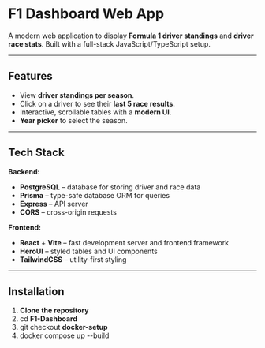 # F1 Dashboard Web App

A modern web application to display **Formula 1 driver standings** and **driver race stats**. Built with a full-stack JavaScript/TypeScript setup.

---

## Features

- View **driver standings per season**.  
- Click on a driver to see their **last 5 race results**.  
- Interactive, scrollable tables with a **modern UI**.  
- **Year picker** to select the season.  

---

## Tech Stack

**Backend:**  

- **PostgreSQL** – database for storing driver and race data  
- **Prisma** – type-safe database ORM for queries  
- **Express** – API server  
- **CORS** – cross-origin requests  

**Frontend:**  

- **React** + **Vite** – fast development server and frontend framework  
- **HeroUI** – styled tables and UI components  
- **TailwindCSS** – utility-first styling  

---

## Installation

1. **Clone the repository**<br>
2. cd **F1-Dashboard**<br>
3. git checkout **docker-setup**<br>
4. docker compose up --build
